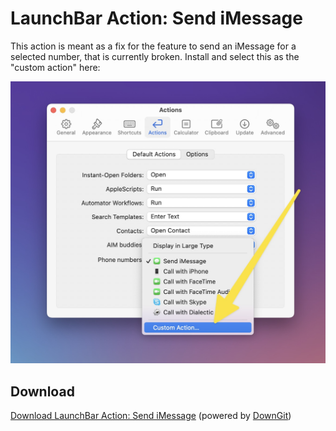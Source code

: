 # LaunchBar Action: Send iMessage

This action is meant as a fix for the feature to send an iMessage for a selected number, that is currently broken. Install and select this as the "custom action" here:

<img src="01.jpg" width="676"/>

## Download
[Download LaunchBar Action: Send iMessage](https://minhaskamal.github.io/DownGit/#/home?url=https://github.com/Ptujec/LaunchBar/tree/master/Send-iMessage) (powered by [DownGit](https://github.com/MinhasKamal/DownGit))